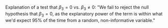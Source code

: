 Explanation of a test that $\beta_3 = 0$ vs. $\beta_3 \neq 0$:
"We fail to reject the null hypothesis that $\beta_3=0$, as the explanatory power of the term is within what we'd expect 95% of the time from a random, non-informative variable."